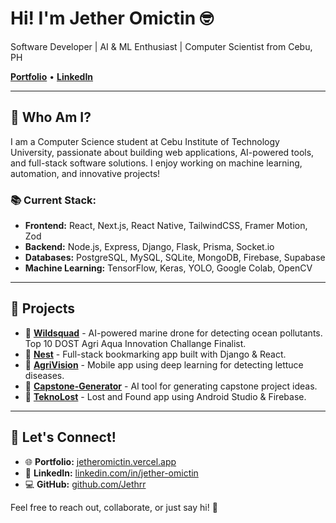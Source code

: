 # Hi! I'm Jether Omictin 🤓
Software Developer | AI & ML Enthusiast | Computer Scientist from Cebu, PH

[**Portfolio**](https://jetheromictin.vercel.app/) • [**LinkedIn**](https://www.linkedin.com/in/jether-omictin/) 

---

## 🤖 Who Am I?
I am a Computer Science student at Cebu Institute of Technology University, passionate about building web applications, AI-powered tools, and full-stack software solutions. I enjoy working on machine learning, automation, and innovative projects!

### 📚 Current Stack:
- **Frontend:** React, Next.js, React Native, TailwindCSS, Framer Motion, Zod
- **Backend:** Node.js, Express, Django, Flask, Prisma, Socket.io
- **Databases:** PostgreSQL, MySQL, SQLite, MongoDB, Firebase, Supabase
- **Machine Learning:** TensorFlow, Keras, YOLO, Google Colab, OpenCV

---

## 💪 Projects
- 🌊 [**Wildsquad**](https://github.com/Jethrr/Wildsquad) - AI-powered marine drone for detecting ocean pollutants. Top 10 DOST Agri Aqua Innovation Challange Finalist.
- 📂 [**Nest**](https://github.com/drkcutie/Nest) - Full-stack bookmarking app built with Django & React.
- 🌱 [**AgriVision**](https://github.com/ZenXen7/AgriVision) - Mobile app using deep learning for detecting lettuce diseases.
- 🤖 [**Capstone-Generator**](https://github.com/Jethrr/Capstone-Generator) - AI tool for generating capstone project ideas.
- 📝 [**TeknoLost**](https://github.com/Jethrr/TeknoLost) - Lost and Found app using Android Studio & Firebase.

---

## 👤 Let's Connect!
- 🌐 **Portfolio:** [jetheromictin.vercel.app](https://jetheromictin.vercel.app/)
- 👥 **LinkedIn:** [linkedin.com/in/jether-omictin](https://www.linkedin.com/in/jether-omictin/)
- 💻 **GitHub:** [github.com/Jethrr](https://github.com/Jethrr)

Feel free to reach out, collaborate, or just say hi! 🚀
